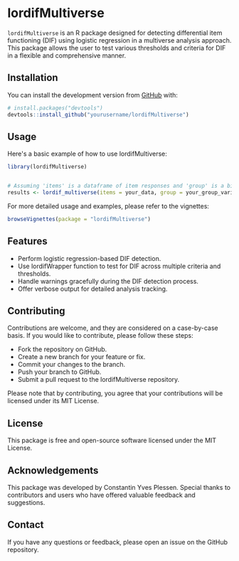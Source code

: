 # lordifMultiverse

`lordifMultiverse` is an R package designed for detecting differential item functioning (DIF) using logistic regression in a multiverse analysis approach. This package allows the user to test various thresholds and criteria for DIF in a flexible and comprehensive manner.

## Installation

You can install the development version from [GitHub](https://github.com/yourusername/lordifMultiverse) with:

``` r
# install.packages("devtools")
devtools::install_github("yourusername/lordifMultiverse")
```

## Usage

Here's a basic example of how to use lordifMultiverse:

``` r
library(lordifMultiverse)


# Assuming 'items' is a dataframe of item responses and 'group' is a binary group variable
results <- lordif_multiverse(items = your_data, group = your_group_variable)
```

For more detailed usage and examples, please refer to the vignettes:

``` r
browseVignettes(package = "lordifMultiverse")
```

## Features

- Perform logistic regression-based DIF detection.
- Use lordifWrapper function to test for DIF across multiple criteria and thresholds.
- Handle warnings gracefully during the DIF detection process.
- Offer verbose output for detailed analysis tracking.

## Contributing

Contributions are welcome, and they are considered on a case-by-case basis. If you would like to contribute, please follow these steps:

- Fork the repository on GitHub.
- Create a new branch for your feature or fix.
- Commit your changes to the branch.
- Push your branch to GitHub.
- Submit a pull request to the lordifMultiverse repository.

Please note that by contributing, you agree that your contributions will be licensed under its MIT License.

## License

This package is free and open-source software licensed under the MIT License.

## Acknowledgements

This package was developed by Constantin Yves Plessen. Special thanks to contributors and users who have offered valuable feedback and suggestions.

## Contact

If you have any questions or feedback, please open an issue on the GitHub repository.

